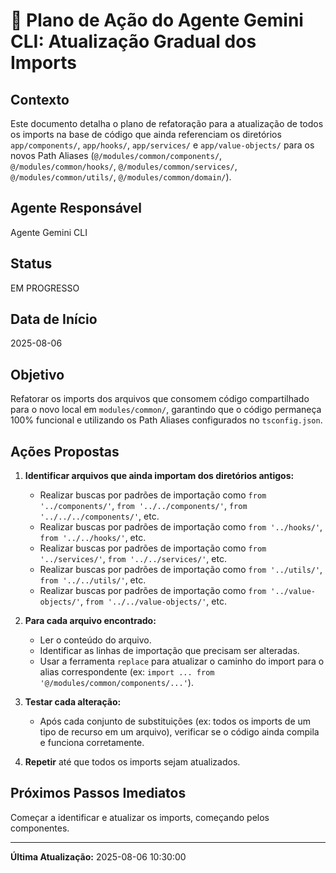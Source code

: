 # 🚀 Plano de Ação do Agente Gemini CLI: Atualização Gradual dos Imports

## Contexto

Este documento detalha o plano de refatoração para a atualização de todos os imports na base de código que ainda referenciam os diretórios `app/components/`, `app/hooks/`, `app/services/` e `app/value-objects/` para os novos Path Aliases (`@/modules/common/components/`, `@/modules/common/hooks/`, `@/modules/common/services/`, `@/modules/common/utils/`, `@/modules/common/domain/`).

## Agente Responsável

Agente Gemini CLI

## Status

EM PROGRESSO

## Data de Início

2025-08-06

## Objetivo

Refatorar os imports dos arquivos que consomem código compartilhado para o novo local em `modules/common/`, garantindo que o código permaneça 100% funcional e utilizando os Path Aliases configurados no `tsconfig.json`.

## Ações Propostas

1.  **Identificar arquivos que ainda importam dos diretórios antigos:**
    *   Realizar buscas por padrões de importação como `from '../components/'`, `from '../../components/'`, `from '../../../components/'`, etc.
    *   Realizar buscas por padrões de importação como `from '../hooks/'`, `from '../../hooks/'`, etc.
    *   Realizar buscas por padrões de importação como `from '../services/'`, `from '../../services/'`, etc.
    *   Realizar buscas por padrões de importação como `from '../utils/'`, `from '../../utils/'`, etc.
    *   Realizar buscas por padrões de importação como `from '../value-objects/'`, `from '../../value-objects/'`, etc.

2.  **Para cada arquivo encontrado:**
    *   Ler o conteúdo do arquivo.
    *   Identificar as linhas de importação que precisam ser alteradas.
    *   Usar a ferramenta `replace` para atualizar o caminho do import para o alias correspondente (ex: `import ... from '@/modules/common/components/...'`).

3.  **Testar cada alteração:**
    *   Após cada conjunto de substituições (ex: todos os imports de um tipo de recurso em um arquivo), verificar se o código ainda compila e funciona corretamente.

4.  **Repetir** até que todos os imports sejam atualizados.

## Próximos Passos Imediatos

Começar a identificar e atualizar os imports, começando pelos componentes.

---

**Última Atualização:** 2025-08-06 10:30:00
